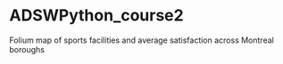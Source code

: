 # ADSWPython_course2
Folium map of sports facilities and average satisfaction across Montreal boroughs
